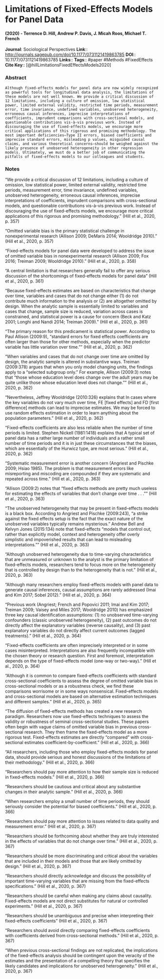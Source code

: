 # Limitations of Fixed-Effects Models for Panel Data
#### (2020) - Terrence D. Hill, Andrew P. Davis, J. Micah Roos, Michael T. French
**Journal**: Sociological Perspectives
**Link**:: http://journals.sagepub.com/doi/10.1177/0731121419863785
**DOI**:: 10.1177/0731121419863785
**Links**:: 
**Tags**:: #paper #Methods #FixedEffects 
**Cite Key**:: [@hillLimitationsFixedEffectsModels2020]

### Abstract

```
Although fixed-effects models for panel data are now widely recognized as powerful tools for longitudinal data analysis, the limitations of these models are not well known. We provide a critical discussion of 12 limitations, including a culture of omission, low statistical power, limited external validity, restricted time periods, measurement error, time invariance, undefined variables, unobserved heterogeneity, erroneous causal inferences, imprecise interpretations of coefficients, imprudent comparisons with cross-sectional models, and questionable contributions vis-à-vis previous work. Instead of discouraging the use of fixed-effects models, we encourage more critical applications of this rigorous and promising methodology. The most important deficiencies—Type II errors, biased coefficients and imprecise standard errors, misleading p values, misguided causal claims, and various theoretical concerns—should be weighed against the likely presence of unobserved heterogeneity in other regression models. Ultimately, we must do a better job of communicating the pitfalls of fixed-effects models to our colleagues and students.
```

### Notes

“We provide a critical discussion of 12 limitations, including a culture of omission, low statistical power, limited external validity, restricted time periods, measurement error, time invariance, undefined variables, unobserved heterogeneity, erroneous causal inferences, imprecise interpretations of coefficients, imprudent comparisons with cross-sectional models, and questionable contributions vis-à-vis previous work. Instead of discouraging the use of fixed-effects models, we encourage more critical applications of this rigorous and promising methodology.” (Hill et al., 2020, p. 357)

“Omitted variable bias is the primary statistical challenge in nonexperimental research (Allison 2009; DeMaris 2014; Wooldridge 2010).” (Hill et al., 2020, p. 357)

“Fixed-effects models for panel data were developed to address the issue of omitted variable bias in nonexperimental research (Allison 2009; Fox 2016; Treiman 2009; Wooldridge 2010).” (Hill et al., 2020, p. 358)

“A central limitation is that researchers generally fail to offer any serious discussion of the shortcomings of fixed-effects models for panel data” (Hill et al., 2020, p. 361)

“Because fixed-effects estimates are based on characteristics that change over time, variables and cases that do not change either (1) do not contribute much information to the analysis or (2) are altogether omitted by design. When the analytic sample is essentially limited to variables and cases that change, sample size is reduced, variation across cases is constrained, and statistical power is a cause for concern (Beck and Katz 2001; Longhi and Nandi 2014; Treiman 2009).” (Hill et al., 2020, p. 361)

“The primary reason for this predicament is statistical power. According to Paul Allison (2009:9), “standard errors for fixed effects coefficients are often larger than those for other methods, especially when the predictor variable has little variation over time.”” (Hill et al., 2020, p. 362)

“When variables and cases that do not change over time are omitted by design, the analytic sample is altered in substantive ways. Treiman (2009:378) argues that when you only model changing units, the findings apply to a “selected subgroup only.” For example, Allison (2009:3) notes that “those whose education level does change over the adult years may be quite unlike those whose education level does not change.”” (Hill et al., 2020, p. 362)

“Nevertheless, Jeffrey Wooldridge (2010:326) explains that In cases where the key variables do not vary much over time, FE [fixed effects] and FD [first difference] methods can lead to imprecise estimates. We may be forced to use random effects estimation in order to learn anything about the population parameters.” (Hill et al., 2020, p. 362)

“Fixed-effects coefficients are also less reliable when the number of time periods is limited. Stephen Nickell (1981:1418) explains that A typical set of panel data has a rather large number of individuals and a rather small number of time periods and it is in just these circumstances that the biases, which are essentially of the Hurwicz type, are most serious.” (Hill et al., 2020, p. 362)

“Systematic measurement error is another concern (Angriest and Pischke 2009; Hsiao 1985). The problem is that measurement errors like misreporting and miscoding are compounded if they are systematic and repeated across time.” (Hill et al., 2020, p. 363)

“Allison (2009:2) notes that “fixed effects methods are pretty much useless for estimating the effects of variables that don’t change over time . . .”” (Hill et al., 2020, p. 363)

“The unobserved heterogeneity that may be present in fixed-effects models is a black box. According to Angriest and Pischke (2009:243), “a strike against the fixed effects setup is the fact that the exact nature of the unobserved variables typically remains mysterious.” Andrew Bell and Kelvyn Jones (2015:134) note that fixed-effects “models that control out, rather than explicitly model, context and heterogeneity offer overly simplistic and impoverished results that can lead to misleading interpretations.”” (Hill et al., 2020, p. 363)

“Although unobserved heterogeneity due to time-varying characteristics that are unmeasured or unknown to the analyst is the primary limitation of fixed-effects models, researchers tend to focus more on the heterogeneity that is controlled by design than to the heterogeneity that is not.” (Hill et al., 2020, p. 363)

“Although many researchers employ fixed-effects models with panel data to generate causal inferences, causal assumptions are rarely addressed (Imai and Kim 2017; Sobel 2012).” (Hill et al., 2020, p. 364)

“Previous work (Angriest; French and Popovici 2011; Imai and Kim 2017; Treiman 2009; Vaisey and Miles 2017; Wooldridge 2010) has emphasized three key causal identification assumptions: (1) no unobserved time-varying confounders (classic unobserved heterogeneity), (2) past outcomes do not directly affect the explanatory variables (reverse causality), and (3) past explanatory variables do not directly affect current outcomes (lagged treatments).” (Hill et al., 2020, p. 364)

“Fixed-effects coefficients are often imprecisely interpreted or in some cases misinterpreted. Interpretations are also frequently incompatible with the chosen theory or research question. First and foremost, interpretation depends on the type of fixed-effects model (one-way or two-way).” (Hill et al., 2020, p. 364)

“Although it is common to compare fixed-effects coefficients with standard cross-sectional coefficients to assess the degree of omitted variable bias in cross-sectional models or as a robustness check, we find these comparisons worrisome or in some ways nonsensical. Fixed-effects models and cross-sectional models are based on alternative estimation techniques and different samples.” (Hill et al., 2020, p. 365)

“The diffusion of fixed-effects methods has created a new research paradigm. Researchers now use fixed-effects techniques to assess the validity or robustness of seminal cross-sectional studies. These papers often begin with vague claims of omitted variable bias in previous cross-sectional research. They then frame the fixed-effects model as a more rigorous test. Fixed-effects estimates are directly “compared” with cross-sectional estimates coefficient-by-coefficient.” (Hill et al., 2020, p. 366)

“All researchers, including those who employ fixed-effects models for panel data, should provide serious and honest discussions of the limitations of their methodology.” (Hill et al., 2020, p. 366)

“Researchers should pay more attention to how their sample size is reduced in fixed-effects models.” (Hill et al., 2020, p. 366)

“Researchers should be cautious and critical about any substantive changes in their analytic sample.” (Hill et al., 2020, p. 366)

“When researchers employ a small number of time periods, they should seriously consider the potential for biased coefficients.” (Hill et al., 2020, p. 366)

“Researchers should pay more attention to issues related to data quality and measurement error.” (Hill et al., 2020, p. 367)

“Researchers should be forthcoming about whether they are truly interested in the effects of variables that do not change over time.” (Hill et al., 2020, p. 367)

“Researchers should be more discriminating and critical about the variables that are included in their models and those that are likely omitted by design.” (Hill et al., 2020, p. 367)

“Researchers should directly acknowledge and discuss the possibility of important time-varying variables that are missing from the fixed-effects specifications.” (Hill et al., 2020, p. 367)

“Researchers should be careful when making any claims about causality. Fixed-effects models are not direct substitutes for natural or controlled experiments.” (Hill et al., 2020, p. 367)

“Researchers should be unambiguous and precise when interpreting their fixed-effects coefficients” (Hill et al., 2020, p. 367)

“Researchers should avoid directly comparing fixed-effects coefficients with coefficients derived from cross-sectional methods.” (Hill et al., 2020, p. 367)

“When previous cross-sectional findings are not replicated, the implications of the fixed-effects analysis should be contingent upon the veracity of the estimates and the presentation of a compelling theory that specifies the likely candidates and implications for unobserved heterogeneity.” (Hill et al., 2020, p. 367)